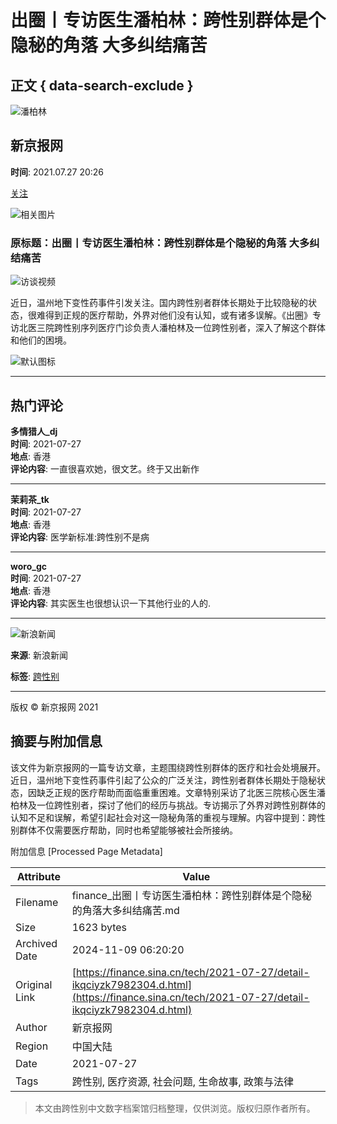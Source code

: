 # 出圈丨专访医生潘柏林：跨性别群体是个隐秘的角落 大多纠结痛苦

## 正文 { data-search-exclude }


![潘柏林](//tva1.sinaimg.cn/crop.0.0.180.180.180/005vBJd2jw8f5wpqm4gb0j3050050t8l.jpg)

## 新京报网

**时间**: 2021.07.27 20:26

[关注](javascript:void(0))

![相关图片](//k.sinaimg.cn/n/front20210727ac/700/w960h540/20210727/279d-01dfb04dc7e23279bd07c9eb47e76b99.jpg/w300h300z1l10t10q1001ac.jpg)

### 原标题：出圈丨专访医生潘柏林：跨性别群体是个隐秘的角落 大多纠结痛苦

![访谈视频](//p.ivideo.sina.com.cn/video/408/725/685/408725685_220_124.jpg)

近日，温州地下变性药事件引发关注。国内跨性别者群体长期处于比较隐秘的状态，很难得到正规的医疗帮助，外界对他们没有认知，或有诸多误解。《出圈》专访北医三院跨性别序列医疗门诊负责人潘柏林及一位跨性别者，深入了解这个群体和他们的困境。

![默认图标](//n.sinaimg.cn/default/2fb77759/20151125/320X320.png)

---

## 热门评论

**多情猎人_dj**  
**时间**: 2021-07-27  
**地点**: 香港  
**评论内容**: 一直很喜欢她，很文艺。终于又出新作

---

**茉莉茶_tk**  
**时间**: 2021-07-27  
**地点**: 香港  
**评论内容**: 医学新标准:跨性别不是病

---

**woro_gc**  
**时间**: 2021-07-27  
**地点**: 香港  
**评论内容**: 其实医生也很想认识一下其他行业的人的.

---

![新浪新闻](https://n.sinaimg.cn/default/80905340/20200331/sinalogo.png)

**来源**: 新浪新闻

**标签**: [跨性别](https://www.sina.com.cn) 

--- 

版权 © 新京报网 2021

## 摘要与附加信息

<!-- tcd_abstract -->
该文件为新京报网的一篇专访文章，主题围绕跨性别群体的医疗和社会处境展开。近日，温州地下变性药事件引起了公众的广泛关注，跨性别者群体长期处于隐秘状态，因缺乏正规的医疗帮助而面临重重困难。文章特别采访了北医三院核心医生潘柏林及一位跨性别者，探讨了他们的经历与挑战。专访揭示了外界对跨性别群体的认知不足和误解，希望引起社会对这一隐秘角落的重视与理解。内容中提到：跨性别群体不仅需要医疗帮助，同时也希望能够被社会所接纳。
<!-- tcd_abstract_end -->

附加信息 [Processed Page Metadata]

| Attribute       | Value                                  |
|-----------------|----------------------------------------|
| Filename        | finance_出圈丨专访医生潘柏林：跨性别群体是个隐秘的角落大多纠结痛苦.md                             |
| Size            | 1623 bytes                           |
| Archived Date   | 2024-11-09 06:20:20                             |
| Original Link   | [https://finance.sina.cn/tech/2021-07-27/detail-ikqciyzk7982304.d.html](https://finance.sina.cn/tech/2021-07-27/detail-ikqciyzk7982304.d.html)                       |
| Author          | 新京报网                               |
| Region          | 中国大陆                               |
| Date            | 2021-07-27                                 |
| Tags            | 跨性别, 医疗资源, 社会问题, 生命故事, 政策与法律                                 |
>
> 本文由跨性别中文数字档案馆归档整理，仅供浏览。版权归原作者所有。
>